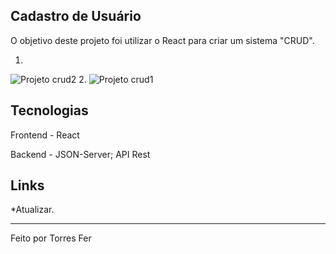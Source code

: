 ## Cadastro de Usuário
O objetivo deste projeto foi utilizar o React para criar um sistema "CRUD".

1.
![Projeto crud2](https://user-images.githubusercontent.com/93451006/169900626-cfc40d85-c427-4d27-821d-7ae1c8c31a2f.png)
2.
![Projeto crud1](https://user-images.githubusercontent.com/93451006/169900632-add5276b-307b-4e34-bdb0-88284688457c.png)

## Tecnologias
Frontend - React

Backend - JSON-Server; API Rest

## Links
*Atualizar.
___________________

Feito por Torres Fer
